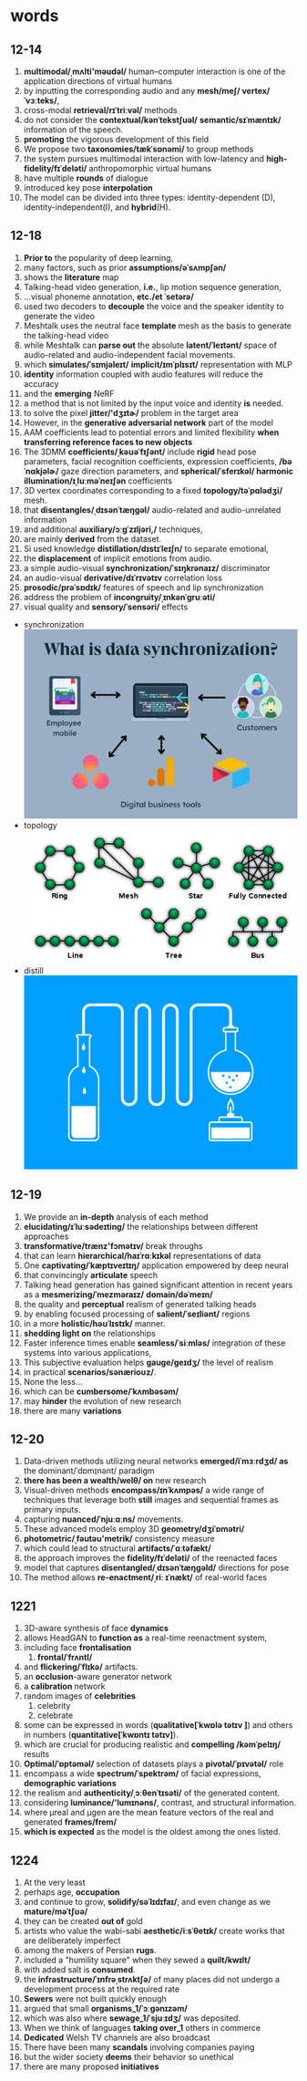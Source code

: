 # words

## 12-14

1. **multimodal/ˌmʌlti'məudəl/** human–computer interaction is one of the application directions of virtual humans
2. by inputting the corresponding audio and any **mesh/meʃ/ vertex/ˈvɜːteks/**,
3. cross-modal **retrieval/rɪˈtriːvəl/** methods
4. do not consider the **contextual/kənˈtekstʃuəl/** **semantic/sɪˈmæntɪk/** information of the speech.
5. **promoting** the vigorous development of this field
6. We propose two **taxonomies/tækˈsɒnəmi/** to group methods
7. the system pursues multimodal interaction with low-latency and **high-fidelity/fɪˈdeləti/** anthropomorphic virtual humans
8. have multiple **rounds** of dialogue
9. introduced key pose **interpolation**
10. The model can be divided into three types: identity-dependent (D), identity-independent(I), and **hybrid**(H).

## 12-18

1. **Prior to** the popularity of deep learning,
2. many factors, such as prior **assumptions/əˈsʌmpʃən/**
3. shows the **literature** map
4. Talking-head video generation, **i.e.**, lip motion sequence generation,
5. ...visual phoneme annotation, **etc./et ˈsetərə/**
6. used two decoders to **decouple** the voice and the speaker identity to generate the video
7. Meshtalk uses the neutral face **template** mesh as the basis to generate the talking-head video
8. while Meshtalk can **parse out** the absolute **latent/ˈleɪtənt/** space of audio-related and audio-independent facial movements.
9.  which **simulates/ˈsɪmjəleɪt/** **implicit/ɪmˈplɪsɪt/** representation with MLP
10. **identity** information coupled with audio features will reduce the accuracy
11. and the **emerging** NeRF
12. a method that is not limited by the input voice and identity **is** needed.
13. to solve the pixel **jitter/'dʒɪtɚ/** problem in the target area
14. However, in the **generative adversarial network** part of the model
15. AAM coefficients lead to potential errors and limited flexibility **when transferring reference faces to new objects**
16. The 3DMM **coefficients/ˌkəʊəˈfɪʃənt/** include **rigid** head pose parameters, facial recognition coefficients, expression coefficients, **/bəˈnɑkjəlɚ/** gaze direction parameters, and **spherical/ˈsferɪkəl/ harmonic illumination/ɪˌluːməˈneɪʃən** coefficients
17. 3D vertex coordinates corresponding to a fixed **topology/təˈpɑlədʒi/** mesh.
18. that **disentangles/ˌdɪsənˈtæŋɡəl/** audio-related and audio-unrelated information
19. and additional **auxiliary/ɔːɡˈzɪljəri,/** techniques,
20. are mainly **derived** from the dataset.
21. Si used knowledge **distillation/dɪstɪˈleɪʃn/** to separate emotional,
22. the **displacement** of implicit emotions from audio.
23. a simple audio-visual **synchronization/ˈsɪŋkrənaɪz/** discriminator
24. an audio-visual **derivative/dɪˈrɪvətɪv** correlation loss
25. **prosodic/prəˈsɒdɪk/** features of speech and lip synchronization
26. address the problem of **incongruity/ˌɪnkənˈɡruːəti/**
27. visual quality and **sensory/ˈsensəri/** effects

- synchronization![](images/image.png)
- topology![Alt text](images/image-1.png)
- distill![Alt text](images/image-3.png)

## 12-19

1. We provide an **in-depth** analysis of each method
2. **elucidating/ɪˈluːsədeɪting/** the relationships between different approaches
3. **transformative/trænz'fɔmətɪv/** break throughs
4. that can learn **hierarchical/haɪˈrɑːkɪkəl** representations of data
5. One **captivating/ˈkæptɪveɪtɪŋ/** application empowered by deep neural
6. that convincingly **articulate** speech
7. Talking head generation has gained significant attention in recent years as a **mesmerizing/ˈmezməraɪz/** **domain/dəˈmeɪn/**
8. the quality and **perceptual** realism of generated talking heads
9. by enabling focused processing of **salient/ˈseɪliənt/** regions
10. in a more **holistic/həʊˈlɪstɪk/** manner.
11. **shedding light on** the relationships
12. Faster inference times enable **seamless/ˈsiːmləs/** integration of these systems into various applications,
13. This subjective evaluation helps **gauge/ɡeɪdʒ/** the level of realism
14. in practical **scenarios/sənærioʊz/**.
15. None the less...
16. which can be **cumbersome/ˈkʌmbəsəm/**
17. may **hinder** the evolution of new research
18. there are many **variations**

## 12-20

1. Data-driven methods utilizing neural networks **emerged/iˈmɜːrdʒd/ as** the dominant/ˈdɒmɪnənt/ paradigm
2. **there has been a wealth/welθ/ on** new research
3. Visual-driven methods **encompass/ɪnˈkʌmpəs/** a wide range of techniques that leverage both **still** images and sequential frames as primary inputs.
4. capturing **nuanced/ˈnjuːɑːns/** movements.
5. These advanced models employ 3D **geometry/dʒiˈɒmətri/**
6. **photometric/ˌfəutəu'metrik/** consistency measure
7. which could lead to structural **artifacts/ˈɑːtəfækt/**
8. the approach improves the **fidelity/fɪˈdeləti/** of the reenacted faces
9. model that captures **disentangled/ˌdɪsənˈtæŋɡəld/** directions for pose
10. The method allows **re-enactment/ˌriː ɪˈnækt/** of real-world faces

## 1221

1. 3D-aware synthesis of face **dynamics**
2. allows HeadGAN to **function as** a real-time reenactment system,
3. including face **frontalisation**
   1. **frontal/ˈfrʌntl/**
4. and **flickering/ˈflɪkə/** artifacts.
5. an **occlusion**-aware generator network
6. a **calibration** network
7. random images of **celebrities**
    1. celebrity
    2. celebrate
8. some can be expressed in words (**qualitative[ˈkwɒlə tətɪv ]**) and others in numbers (**quantitative[ˈkwɒntɪ tətɪv]**).
9. which are crucial for producing realistic and **compelling /kəmˈpelɪŋ/** results
10. **Optimal/ˈɒptəməl/** selection of datasets plays a **pivotal/ˈpɪvətəl/** role
11. encompass a wide **spectrum/ˈspektrəm/** of facial expressions, **demographic variations**
12. the realism and **authenticity/ˌɔːθenˈtɪsəti/** of the generated content.
13. considering **luminance/'lumɪnəns/**, contrast, and structural information.
14. where µreal and µgen are the mean feature vectors of the real and generated **frames/frem/**
15. **which is expected** as the model is the oldest among the ones listed.

## 1224

1. At the very least
2. perhaps age, **occupation**
3. and continue to grow, **solidify/səˈlɪdɪfaɪ/**, and even change as we **mature/məˈtʃʊə/**
4. they can be created **out of** gold
5. artists who value the wabi-sabi **aesthetic/iːsˈθetɪk/** create works that are deliberately imperfect
6. among the makers of Persian **rugs**.
7. included a "humility square" when they sewed a **quilt/kwɪlt/**
8. with added salt is **consumed**.
9. the **infrastructure/ˈɪnfrəˌstrʌktʃə/** of many places did not undergo a development process at the required rate
10. **Sewers** were not built quickly enough
11. argued that small **organisms_1/ˈɔːɡənɪzəm/**
12. which was also where **sewage_1/ˈsjuːɪdʒ/** was deposited.
13. When we think of languages **taking over_1** others in commerce
14. **Dedicated** Welsh TV channels are also broadcast
15. There have been many **scandals** involving companies paying
16. but the wider society **deems** their behavior so unethical
17. there are many proposed **initiatives**
